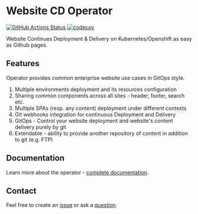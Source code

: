 # Website CD Operator

[![GitHub Actions Status](<https://img.shields.io/github/workflow/status/websitecd/operator/Build%20and%20Deploy?logo=GitHub&style=for-the-badge>)](https://github.com/websitecd/operator/actions/workflows/docker-publish.yaml)
[![codecov](https://codecov.io/gh/websitecd/operator/branch/main/graph/badge.svg?token=64OV5D26MU)](https://codecov.io/gh/websitecd/operator)

Website Continues Deployment & Delivery on Kubernetes/Openshift as easy as Github pages.

## Features

Operator provides common enterprise website use cases in GitOps style.

1. Multiple environments deployment and its resources configuration
2. Sharing common components across all sites - header, footer, search etc.
3. Multiple SPAs (resp. any content) deployment under different contexts
4. Git webhooks integration for continuous Deployment and Delivery
5. GitOps - Control your website deployment and website's content delivery purely by git
6. Extendable - ability to provide another repository of content in addition to git (e.g. FTP)


## Documentation

Learn more about the operator - [complete documentation](https://websitecd.github.io/operator/).

## Contact

Feel free to create an [issue](https://github.com/websitecd/operator/issues) or ask a [question](https://github.com/websitecd/operator/discussions).
